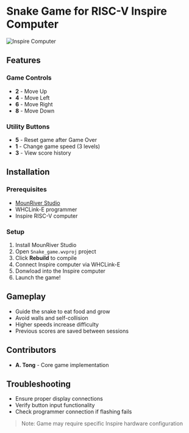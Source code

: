 # Snake Game for RISC-V Inspire Computer

![Inspire Computer](https://github.com/user-attachments/assets/c666a969-0a7b-4e4c-9170-0d6622b96ce6)

## Features

### Game Controls
- **2** - Move Up
- **4** - Move Left  
- **6** - Move Right
- **8** - Move Down

### Utility Buttons
- **5** - Reset game after Game Over
- **1** - Change game speed (3 levels)
- **3** - View score history

## Installation

### Prerequisites
- [MounRiver Studio](https://www.mounriver.com/download)
- WHCLink-E programmer
- Inspire RISC-V computer

### Setup
1. Install MounRiver Studio
2. Open `Snake_game.wvproj` project
3. Click **Rebuild** to compile
4. Connect Inspire computer via WHCLink-E
5. Donwload into the Inspire computer
6. Launch the game!

## Gameplay
- Guide the snake to eat food and grow
- Avoid walls and self-collision
- Higher speeds increase difficulty
- Previous scores are saved between sessions

## Contributors
- **A. Tong** - Core game implementation

## Troubleshooting
- Ensure proper display connections
- Verify button input functionality
- Check programmer connection if flashing fails

> Note: Game may require specific Inspire hardware configuration










